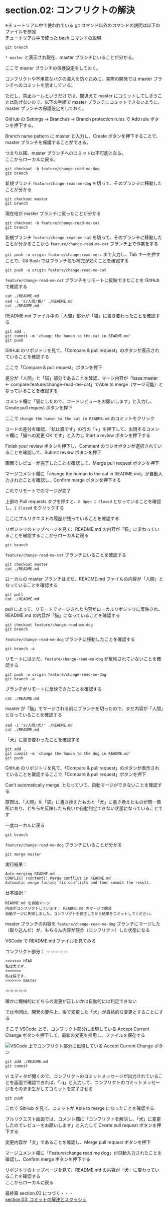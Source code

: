 # section.02: コンフリクトの解決

※チュートリアル中で使われている git コマンド以外のコマンドの説明は以下のファイルを参照  
[チュートリアル中で使った bash コマンドの説明](./explain_bash_command.md)

```console
git branch
```

`* master` と表示され現在、master ブランチにいることが分かる。

ここで master ブランチの保護設定をしておく。

コンフリクトや不用意なバグの混入を防ぐために、実際の開発では master ブランチへのコミットを禁止している。

ただし、禁止ルールというだけでは、間違えて master にコミットしてしまうことは防げないので、以下の手順で master ブランチにコミットできないように、master ブランチの保護設定をしておく。

GitHub の Settings -> Branches -> Branch protection rules で Add rule ボタンを押下する。

Branch name pattern に master と入力し、Create ボタンを押下することで、master ブランチを保護することができる。

つまり以降、master ブランチへのコミットは不可能となる。  
ここからローカルに戻る。 

```console
git checkout -b feature/change-read-me-dog 
git branch
```

新規ブランチ `feature/change-read-me-dog` を切って、そのブランチに移動したことが分かる

```console
git checkout master
git branch
```

現在地が master ブランチに戻ったことが分かる

```console
git checkout -b feature/change-read-me-cat
git branch
```

新規ブランチ `feature/change-read-me-cat` を切って、そのブランチに移動したことが分かるここから `feature/change-read-me-cat` ブランチ上で作業をする 

`git push -u origin feature/change-read-me-c` まで入力し、Tab キーを押すことで、Git Bash ではブランチ名も補完が効くことを確認する

```console
git push -u origin feature/change-read-me-cat 
```

`feature/change-read-me-cat` ブランチをリモートに反映できたことを GitHub で確認する

```console
cat ./README.md
sed -i 's/人間/猫/' ./README.md
cat ./README.md
```

README.md ファイル中の「人間」部分が「猫」に書き変わったことを確認する

```console
git add .
git commit -m 'change the human to the cat in README.md'
git push
```

GitHub のリポジトリを見て、「Compare & pull request」のボタンが表示されていることを確認する

ここで「Compare & pull request」ボタンを押下

差分が「人間」と「猫」部分であることを確認、マージ内容が「base:master <- compare:feature/change-read-me-cat」でAble to merge（マージ可能）となっていることを確認する

コメント欄に「猫にしたので、コードレビューをお願いします」と入力し、Create pull request ボタンを押下

ここで `change the human to the cat in README.md` のコミットをクリック

コードの差分を確認、「私は猫です」の行の「+」を押下して、出現するコメント欄に「猫への変更 OK です」と入力し Start a review ボタンを押下する

Finish your review ボタンを押下し、Comment のラジオボタンが選択されていることを確認して、Submit review ボタンを押下

画面でレビューが完了したことを確認して、Merge pull request ボタンを押下

マージコメント欄に「change the human to the cat in README.md」が自動入力されたことを確認し、Confirm merge ボタンを押下する

これでリモートでのマージが完了

上部の Pull requests タブを押すと、`0 Open 1 Closed` となっていることを確認し、`1 Closed` をクリックする

ここにプルリクエストの履歴が残っていることを確認する

リポジトリのトップページを見て、README.md の内容が「猫」に変わっていることを確認するここからローカルに戻る

```console
git branch
```

`feature/change-read-me-cat` ブランチにいることを確認する

```console
git checkout master 
cat ./README.md
```

ローカルの master ブランチはまだ、README.md ファイルの内容が「人間」となっていることを確認する

```console
git pull
cat ./README.md
```

pull によって、リモートでマージされた内容がローカルリポジトリに反映され、README.md の内容が「猫」になっていることを確認する

```console
git checkout feature/change-read-me-dog
git branch
```

`feature/change-read-me-dog` ブランチに移動したことを確認する

```console
git branch -a
```

リモートにはまだ、`feature/change-read-me-dog` が反映されていないことを確認する

```console
git push -u origin feature/change-read-me-dog  
git branch -a
```

ブランチがリモートに反映できたことを確認する

```console
cat ./README.md
```

master が「猫」でマージされる前にブランチを切ったので、まだ内容が「人間」となっていることを確認する

```console
sed -i 's/人間/犬/' ./README.md
cat ./README.md
```

「犬」に書き変わったことを確認する

```console
git add .
git commit -m 'change the human to the dog in README.md'
git push
```

GitHub のリポジトリを見て、「Compare & pull request」のボタンが表示されていることを確認するここで「Compare & pull request」ボタンを押下

Can’t automatically merge. となっていて、自動マージができないことを確認する

原因は、「人間」を「猫」に書き換えたものと「犬」に書き換えたものが同一箇所にあり、どちらを反映したら良いか自動判定できない状態になっていることです

一度ローカルに戻る

```console
git branch
```

`feature/change-read-me-dog` ブランチにいることが分かる

```console
git merge master 
```
実行結果：
```
Auto-merging README.md
CONFLICT (content): Merge conflict in README.md
Automatic merge failed; fix conflicts and then commit the result.
```
日本語訳：
```
README.md を自動マージ 
内容がコンフリクトしています： README.md のマージで競合
自動マージに失敗しました。コンフリクトを修正してから結果をコミットしてください。
```

master ブランチの内容を `feature/change-read-me-dog` ブランチにマージした（取り込んだ）が、もちろん内容が競合（コンフリクト）した状態になる

VSCode で README.md ファイルを見てみる

コンフリクト部分：
＝＝＝＝＝
```console
<<<<<<< HEAD
私は犬です.  
=======
私は猫です.  
>>>>>>> master
```
＝＝＝＝＝

確かに機械的にどちらの変更が正しいかは自動的には判定できない

では今回は、開発の要件上、後で変更した「犬」が最終的な変更とすることにする

そこで VSCode 上で、コンフリクト部分に出現している Accept Current Change ボタンを押下して、最新の変更を採用し、ファイルを保存する

![VSCode 上でコンフリクト部分に出現している Accept Current Change ボタン](./image/watch_conflict_with_vscode.png)  

```console
git add ./README.md
git commit
```

vi エディタが開くので、コンフリクトのコミットメッセージが出力されていることを画面で確認できれば、「:q」と入力して、コンフリクトのコミットメッセージをそのまま生かしてコミットを完了させる

```console
git push
```

これで GitHub を見て、コミットが Able to merge になったことを確認する  
  
プルリクエスト画面では、コメント欄に「コンフリクトを解決し、「犬」に変更したのでレビューをお願いします」と入力して Create pull request ボタンを押下する  
  
変更内容が「犬」であることを確認し、Merge pull request ボタンを押下  
  
マージコメント欄に「Feature/change read me dog」が自動入力されたことを確認し、Confirm merge ボタンを押下する  
  
リポジトリのトップページを見て、README.md の内容が「犬」に変わっていることを確認する  
ここからローカルに戻る  
  
最終章 section.03 につづく・・・  
[section.03: コミットの解決とスタッシュ](section.03.md)  
  
